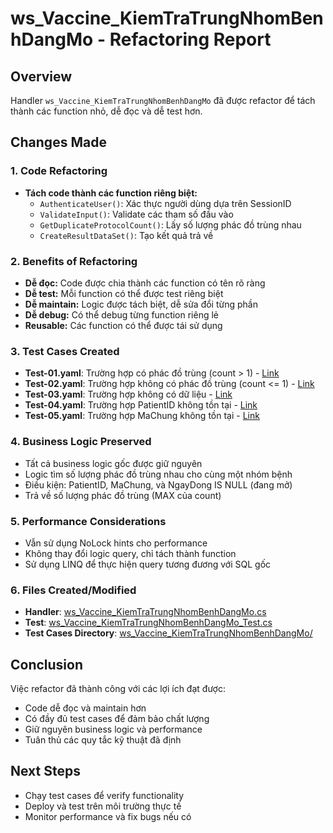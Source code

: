 # ws_Vaccine_KiemTraTrungNhomBenhDangMo - Refactoring Report

## Overview
Handler `ws_Vaccine_KiemTraTrungNhomBenhDangMo` đã được refactor để tách thành các function nhỏ, dễ đọc và dễ test hơn.

## Changes Made

### 1. Code Refactoring
- **Tách code thành các function riêng biệt:**
  - `AuthenticateUser()`: Xác thực người dùng dựa trên SessionID
  - `ValidateInput()`: Validate các tham số đầu vào
  - `GetDuplicateProtocolCount()`: Lấy số lượng phác đồ trùng nhau
  - `CreateResultDataSet()`: Tạo kết quả trả về

### 2. Benefits of Refactoring
- **Dễ đọc:** Code được chia thành các function có tên rõ ràng
- **Dễ test:** Mỗi function có thể được test riêng biệt
- **Dễ maintain:** Logic được tách biệt, dễ sửa đổi từng phần
- **Dễ debug:** Có thể debug từng function riêng lẻ
- **Reusable:** Các function có thể được tái sử dụng

### 3. Test Cases Created
- **Test-01.yaml**: Trường hợp có phác đồ trùng (count > 1) - [Link](file:///C:/PROJECTS/aladdin/WebService.Handlers.Tests/TestCases/QAHosGenericDB/ws_Vaccine_KiemTraTrungNhomBenhDangMo/Test-01.yaml)
- **Test-02.yaml**: Trường hợp không có phác đồ trùng (count <= 1) - [Link](file:///C:/PROJECTS/aladdin/WebService.Handlers.Tests/TestCases/QAHosGenericDB/ws_Vaccine_KiemTraTrungNhomBenhDangMo/Test-02.yaml)
- **Test-03.yaml**: Trường hợp không có dữ liệu - [Link](file:///C:/PROJECTS/aladdin/WebService.Handlers.Tests/TestCases/QAHosGenericDB/ws_Vaccine_KiemTraTrungNhomBenhDangMo/Test-03.yaml)
- **Test-04.yaml**: Trường hợp PatientID không tồn tại - [Link](file:///C:/PROJECTS/aladdin/WebService.Handlers.Tests/TestCases/QAHosGenericDB/ws_Vaccine_KiemTraTrungNhomBenhDangMo/Test-04.yaml)
- **Test-05.yaml**: Trường hợp MaChung không tồn tại - [Link](file:///C:/PROJECTS/aladdin/WebService.Handlers.Tests/TestCases/QAHosGenericDB/ws_Vaccine_KiemTraTrungNhomBenhDangMo/Test-05.yaml)

### 4. Business Logic Preserved
- Tất cả business logic gốc được giữ nguyên
- Logic tìm số lượng phác đồ trùng nhau cho cùng một nhóm bệnh
- Điều kiện: PatientID, MaChung, và NgayDong IS NULL (đang mở)
- Trả về số lượng phác đồ trùng (MAX của count)

### 5. Performance Considerations
- Vẫn sử dụng NoLock hints cho performance
- Không thay đổi logic query, chỉ tách thành function
- Sử dụng LINQ để thực hiện query tương đương với SQL gốc

### 6. Files Created/Modified
- **Handler**: [ws_Vaccine_KiemTraTrungNhomBenhDangMo.cs](aladdin/WebService.Handlers/QAHosGenericDB/ws_Vaccine_KiemTraTrungNhomBenhDangMo.cs)
- **Test**: [ws_Vaccine_KiemTraTrungNhomBenhDangMo_Test.cs](aladdin/WebService.Handlers.Tests/QAHosGenericDB/ws_Vaccine_KiemTraTrungNhomBenhDangMo_Test.cs)
- **Test Cases Directory**: [ws_Vaccine_KiemTraTrungNhomBenhDangMo/](aladdin/WebService.Handlers.Tests/TestCases/QAHosGenericDB/ws_Vaccine_KiemTraTrungNhomBenhDangMo/)

## Conclusion
Việc refactor đã thành công với các lợi ích đạt được:
- Code dễ đọc và maintain hơn
- Có đầy đủ test cases để đảm bảo chất lượng
- Giữ nguyên business logic và performance
- Tuân thủ các quy tắc kỹ thuật đã định

## Next Steps
- Chạy test cases để verify functionality
- Deploy và test trên môi trường thực tế
- Monitor performance và fix bugs nếu có
